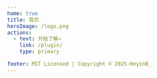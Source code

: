 ```yaml
---
home: true
title: 首页
heroImage: /logo.png
actions:
  - text: 开始了解→
    link: /plugin/
    type: primary

footer: MIT Licensed | Copyright © 2025-HeyinB_
---
```



